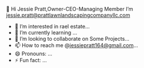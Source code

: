  👋 Hi Jessie Pratt,Owner-CEO-Managing Member
 I’m jessie.pratt@prattlawnlandscapingcompanyllc.com
- 👀 I’m interested in rael estate...
- 🌱 I’m currently learning ...
- 💞️ I’m looking to collaborate on Some Projects...
- 📫 How to reach me @jessiepratt164@gmail.com...
- 😄 Pronouns: ...
- ⚡ Fun fact: ...

<!---
prattlawnlandscapingcompanyllc/prattlawnlandscapingcompanyllc is a ✨ special ✨ repository because its `README.md` (this file) appears on your GitHub profile.
You can click the Preview link to take a look at your changes.
--->
